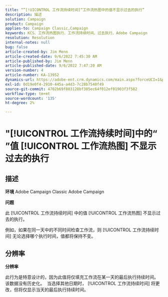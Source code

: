 ```yaml
---
title: “”[!UICONTROL 工作流持续时间]“工作流热图中的值不显示过去的执行”
description: 描述
solution: Campaign
product: Campaign
applies-to: Campaign Classic,Campaign
keywords: KCS、工作流热图执行、工作流持续时间、过去执行、Adobe Campaign
resolution: Resolution
internal-notes: null
bug: false
article-created-by: Jim Menn
article-created-date: 9/6/2022 7:45:30 AM
article-published-by: Jim Menn
article-published-date: 9/6/2022 7:47:20 AM
version-number: 4
article-number: KA-13952
dynamics-url: https://adobe-ent.crm.dynamics.com/main.aspx?forceUCI=1&pagetype=entityrecord&etn=knowledgearticle&id=026920e0-b72d-ed11-9db1-0022480866ad
exl-id: 0d19e0f4-2910-445a-a4d3-7c28b7540f49
source-git-commit: 4702b69f883128bf305ec64f012ef01903f3f582
workflow-type: tm+mt
source-wordcount: '135'
ht-degree: 2%

---
```


# &quot;[!UICONTROL 工作流持续时间]中的“ ”值 [!UICONTROL 工作流热图] 不显示过去的执行

## 描述


<b>环境</b>
Adobe Campaign Classic Adobe Campaign

<b>问题</b>

此 [!UICONTROL 工作流持续时间] 中的值 [!UICONTROL 工作流热图] 不显示过去的执行。

例如，如果在同一天中的不同时间检查工作流，则 [!UICONTROL 工作流持续时间] 无论选择哪个执行时间，值都将保持不变。


## 分辨率


<b>分辨率</b>

此行为是特意设计的，因为此值将仅填充工作流在某一天的最后执行持续时间。
该数据没有历史化。 
当选择其他日期时， [!UICONTROL 工作流持续时间] 将更改，但将仅显示当天的最后执行持续时间。
